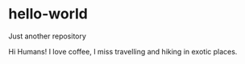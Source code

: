 # hello-world
Just another repository

Hi Humans!
I love coffee, I miss travelling and hiking in exotic places.
